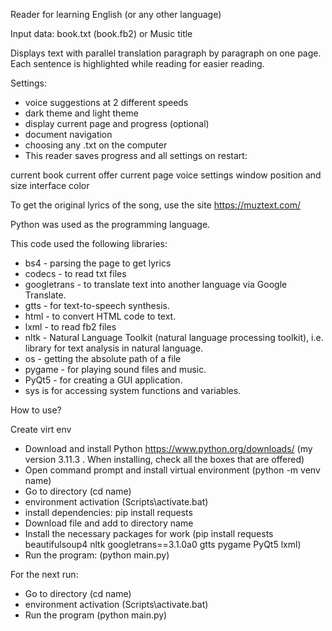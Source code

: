 Reader for learning English (or any other language)

Input data: book.txt (book.fb2) or Music title

Displays text with parallel translation paragraph by paragraph on one page. Each sentence is highlighted while reading for easier reading.

Settings:

* voice suggestions at 2 different speeds
* dark theme and light theme
* display current page and progress (optional)
* document navigation
* choosing any .txt on the computer
* This reader saves progress and all settings on restart:

current book
current offer
current page
voice settings
window position and size
interface color

To get the original lyrics of the song, use the site https://muztext.com/

Python was used as the programming language.

This code used the following libraries:

* bs4 - parsing the page to get lyrics
* codecs - to read txt files
* googletrans - to translate text into another language via Google Translate.
* gtts - for text-to-speech synthesis.
* html - to convert HTML code to text.
* lxml - to read fb2 files
* nltk - Natural Language Toolkit (natural language processing toolkit), i.e. library for text analysis in natural language.
* os - getting the absolute path of a file
* pygame - for playing sound files and music.
* PyQt5 - for creating a GUI application.
* sys is for accessing system functions and variables.

How to use?

Create virt env
* Download and install Python https://www.python.org/downloads/ (my version 3.11.3 . When installing, check all the boxes that are offered)
* Open command prompt and install virtual environment (python -m venv name)
* Go to directory (cd name)
* environment activation (Scripts\activate.bat)
* install dependencies: pip install requests
* Download file and add to directory name
* Install the necessary packages for work (pip install requests beautifulsoup4 nltk googletrans==3.1.0a0 gtts pygame PyQt5 lxml)
* Run the program: (python main.py)

For the next run:
* Go to directory (cd name)
* environment activation (Scripts\activate.bat)
* Run the program (python main.py)
